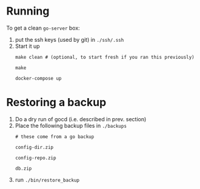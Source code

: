 # Running

To get a clean `go-server` box:

1. put the ssh keys (used by git) in `./ssh/.ssh`
1. Start it up
   ```
   make clean # (optional, to start fresh if you ran this previously)

   make
   
   docker-compose up
   ```

# Restoring a backup

1. Do a dry run of gocd (i.e. described in prev. section)
1. Place the following backup files in `./backups`
   ```
   # these come from a go backup

   config-dir.zip

   config-repo.zip

   db.zip
   ```
1. run `./bin/restore_backup`
